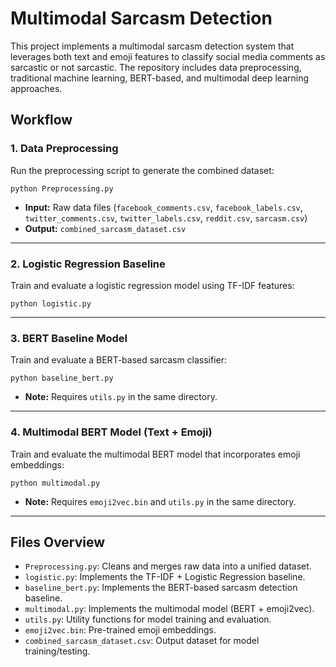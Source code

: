 # Multimodal Sarcasm Detection

This project implements a multimodal sarcasm detection system that leverages both text and emoji features to classify social media comments as sarcastic or not sarcastic. The repository includes data preprocessing, traditional machine learning, BERT-based, and multimodal deep learning approaches.

## Workflow

### 1. Data Preprocessing

Run the preprocessing script to generate the combined dataset:

```
python Preprocessing.py
```

- **Input:** Raw data files (`facebook_comments.csv`, `facebook_labels.csv`, `twitter_comments.csv`, `twitter_labels.csv`, `reddit.csv`, `sarcasm.csv`)
- **Output:** `combined_sarcasm_dataset.csv`

---

### 2. Logistic Regression Baseline

Train and evaluate a logistic regression model using TF-IDF features:

```
python logistic.py
```

---

### 3. BERT Baseline Model

Train and evaluate a BERT-based sarcasm classifier:

```
python baseline_bert.py
```

- **Note:** Requires `utils.py` in the same directory.

---

### 4. Multimodal BERT Model (Text + Emoji)

Train and evaluate the multimodal BERT model that incorporates emoji embeddings:

```
python multimodal.py
```

- **Note:** Requires `emoji2vec.bin` and `utils.py` in the same directory.

---

## Files Overview

- `Preprocessing.py`: Cleans and merges raw data into a unified dataset.
- `logistic.py`: Implements the TF-IDF + Logistic Regression baseline.
- `baseline_bert.py`: Implements the BERT-based sarcasm detection baseline.
- `multimodal.py`: Implements the multimodal model (BERT + emoji2vec).
- `utils.py`: Utility functions for model training and evaluation.
- `emoji2vec.bin`: Pre-trained emoji embeddings.
- `combined_sarcasm_dataset.csv`: Output dataset for model training/testing.
